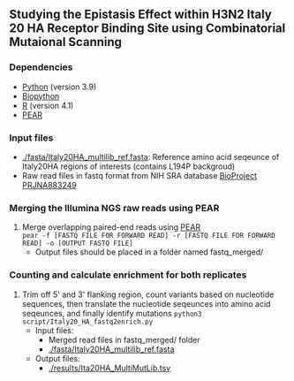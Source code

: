 ## Studying the Epistasis Effect within H3N2 Italy 20 HA Receptor Binding Site using Combinatorial Mutaional Scanning

### Dependencies
* [Python](https://www.python.org/) (version 3.9)
* [Biopython](https://github.com/biopython/biopython)
* [R](https://www.r-project.org/) (version 4.1)
* [PEAR](https://github.com/tseemann/PEAR)

### Input files
* [./fasta/Italy20HA_multilib_ref.fasta](./fasta/Italy20HA_multilib_ref.fasta): Reference amino acid seqeunce of Italy20HA regions of interests (contains L194P backgroud)
* Raw read files in fastq format from NIH SRA database [BioProject PRJNA883249](https://www.ncbi.nlm.nih.gov/bioproject/PRJNA883249)

### Merging the Illumina NGS raw reads using PEAR
1. Merge overlapping paired-end reads using [PEAR](https://github.com/tseemann/PEAR)   
``pear -f [FASTQ FILE FOR FORWARD READ] -r [FASTQ FILE FOR FORWARD READ] -o [OUTPUT FASTQ FILE]``   
    - Output files should be placed in a folder named fastq_merged/

### Counting and calculate enrichment for both replicates
1. Trim off 5' and 3' flanking region, count variants based on nucleotide sequences, then translate the nucleotide seqeunces into amino acid seqeunces, and finally identify mutations
``python3 script/Italy20_HA_fastq2enrich.py``   
    - Input files:
      - Merged read files in fastq_merged/ folder
      - [./fasta/Italy20HA_multilib_ref.fasta](./fasta/Italy20HA_multilib_ref.fasta)
    - Output files:
      - [./results/Ita20HA_MultiMutLib.tsv](/results/Ita20HA_MultiMutLib.tsv)
